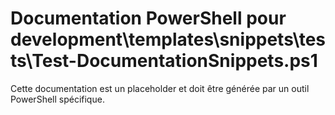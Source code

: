 # Documentation PowerShell pour development\templates\snippets\tests\Test-DocumentationSnippets.ps1

Cette documentation est un placeholder et doit être générée par un outil PowerShell spécifique.
